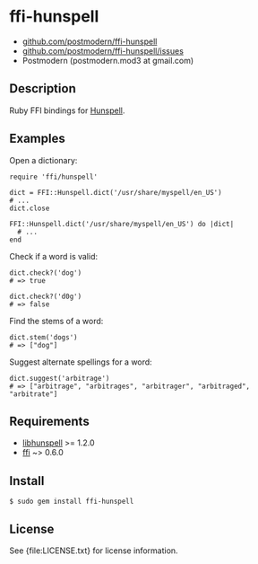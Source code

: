 # ffi-hunspell

* [github.com/postmodern/ffi-hunspell](http://github.com/postmodern/ffi-hunspell)
* [github.com/postmodern/ffi-hunspell/issues](http://github.com/postmodern/ffi-hunspell/issues)
* Postmodern (postmodern.mod3 at gmail.com)

## Description

Ruby FFI bindings for [Hunspell](http://hunspell.sourceforge.net/).

## Examples

Open a dictionary:

    require 'ffi/hunspell'
    
    dict = FFI::Hunspell.dict('/usr/share/myspell/en_US')
    # ...
    dict.close

    FFI::Hunspell.dict('/usr/share/myspell/en_US') do |dict|
      # ...
    end

Check if a word is valid:

    dict.check?('dog')
    # => true

    dict.check?('d0g')
    # => false

Find the stems of a word:

    dict.stem('dogs')
    # => ["dog"]

Suggest alternate spellings for a word:

    dict.suggest('arbitrage')
    # => ["arbitrage", "arbitrages", "arbitrager", "arbitraged", "arbitrate"]

## Requirements

* [libhunspell](http://hunspell.sourceforge.net/) >= 1.2.0
* [ffi](http://github.com/ffi/ffi) ~> 0.6.0

## Install

    $ sudo gem install ffi-hunspell

## License

See {file:LICENSE.txt} for license information.

